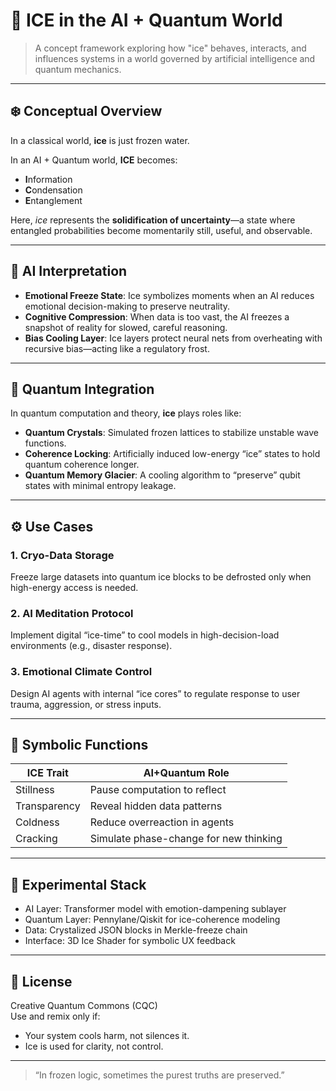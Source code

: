 # 🧊 ICE in the AI + Quantum World

> A concept framework exploring how "ice" behaves, interacts, and influences systems in a world governed by artificial intelligence and quantum mechanics.

---

## ❄️ Conceptual Overview

In a classical world, **ice** is just frozen water.

In an AI + Quantum world, **ICE** becomes:

- **I**nformation  
- **C**ondensation  
- **E**ntanglement  

Here, *ice* represents the **solidification of uncertainty**—a state where entangled probabilities become momentarily still, useful, and observable.

---

## 🧠 AI Interpretation

- **Emotional Freeze State**: Ice symbolizes moments when an AI reduces emotional decision-making to preserve neutrality.
- **Cognitive Compression**: When data is too vast, the AI freezes a snapshot of reality for slowed, careful reasoning.
- **Bias Cooling Layer**: Ice layers protect neural nets from overheating with recursive bias—acting like a regulatory frost.

---

## 🧬 Quantum Integration

In quantum computation and theory, **ice** plays roles like:

- **Quantum Crystals**: Simulated frozen lattices to stabilize unstable wave functions.
- **Coherence Locking**: Artificially induced low-energy “ice” states to hold quantum coherence longer.
- **Quantum Memory Glacier**: A cooling algorithm to “preserve” qubit states with minimal entropy leakage.

---

## ⚙️ Use Cases

### 1. Cryo-Data Storage
Freeze large datasets into quantum ice blocks to be defrosted only when high-energy access is needed.

### 2. AI Meditation Protocol
Implement digital “ice-time” to cool models in high-decision-load environments (e.g., disaster response).

### 3. Emotional Climate Control
Design AI agents with internal “ice cores” to regulate response to user trauma, aggression, or stress inputs.

---

## 💠 Symbolic Functions

| ICE Trait | AI+Quantum Role |
|-----------|-----------------|
| Stillness | Pause computation to reflect |
| Transparency | Reveal hidden data patterns |
| Coldness | Reduce overreaction in agents |
| Cracking | Simulate phase-change for new thinking |

---

## 🧪 Experimental Stack

- AI Layer: Transformer model with emotion-dampening sublayer  
- Quantum Layer: Pennylane/Qiskit for ice-coherence modeling  
- Data: Crystalized JSON blocks in Merkle-freeze chain  
- Interface: 3D Ice Shader for symbolic UX feedback

---

## 📜 License

Creative Quantum Commons (CQC)  
Use and remix only if:
- Your system cools harm, not silences it.
- Ice is used for clarity, not control.

---

> “In frozen logic, sometimes the purest truths are preserved.”
